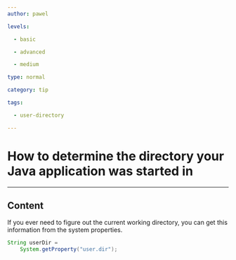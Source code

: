 ```yaml
---
author: pawel

levels:

  - basic

  - advanced

  - medium

type: normal

category: tip

tags:

  - user-directory

---
```


# How to determine the directory your Java application was started in

---
## Content

If you ever need to figure out the current working directory, you can get this information from the system properties.

```java
String userDir = 
    System.getProperty("user.dir");
```

